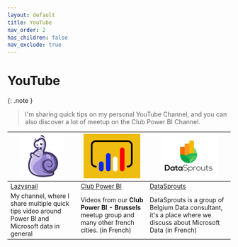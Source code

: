 ```yaml
---
layout: default
title: YouTube
nav_order: 2
has_children: false
nav_exclude: true
---
```

# YouTube

{: .note }
> I'm sharing quick tips on my personal YouTube Channel, and you can also discover a lot of meetup on the Club Power BI Channel.


| ![img](../assets/images/100px/Lazysnail.png)                                                      | ![img](../assets/images/100px/ClubPowerBI.png)                                                | ![img](../assets/images/100px/Datasprouts.png)                                                    |
| ------------------------------------------------------------------------------------------------- | --------------------------------------------------------------------------------------------- | ------------------------------------------------------------------------------------------------- |
| [Lazysnail](https://www.youtube.com/channel/UCOEtA2zMVmQg929AMFsIymg/videos)                      | [Club Power BI](https://www.youtube.com/channel/UCaTn-yDjPDvf-1CtJJHTNcQ/videos)              | [DataSprouts](https://www.youtube.com/channel/UCRlqjw1wcHoUd0dUTXvdASw/videos)                    |
| My channel, where I share multiple quick tips video around Power BI and Microsoft data in general | Videos from our **Club Power BI - Brussels** meetup group and many other french cities. (in French) | DataSprouts is a group of Belgium Data consultant, it's a place where we discuss about Microsoft Data (in French) |



